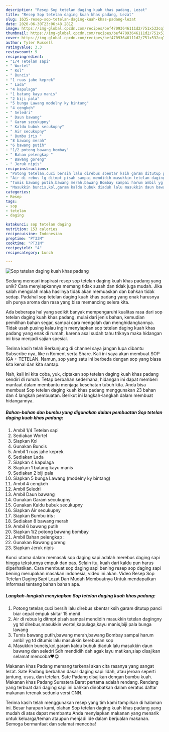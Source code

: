 ```yaml
---
description: "Resep Sop tetelan daging kuah khas padang, Lezat"
title: "Resep Sop tetelan daging kuah khas padang, Lezat"
slug: 1635-resep-sop-tetelan-daging-kuah-khas-padang-lezat
date: 2020-06-30T23:06:48.281Z
image: https://img-global.cpcdn.com/recipes/bef47093646111d2/751x532cq70/sop-tetelan-daging-kuah-khas-padang-foto-resep-utama.jpg
thumbnail: https://img-global.cpcdn.com/recipes/bef47093646111d2/751x532cq70/sop-tetelan-daging-kuah-khas-padang-foto-resep-utama.jpg
cover: https://img-global.cpcdn.com/recipes/bef47093646111d2/751x532cq70/sop-tetelan-daging-kuah-khas-padang-foto-resep-utama.jpg
author: Tyler Russell
ratingvalue: 3.3
reviewcount: 9
recipeingredient:
- "1/4 Tetelan sapi"
- " Wortel"
- " Kol"
- " Buncis"
- "1 ruas jahe keprek"
- " Lada"
- "4 kapulaga"
- "1 batang kayu manis"
- "2 biji pala"
- "5 bunga Lawang modelny ky bintang"
- "4 cengkeh"
- " Seledri"
- " Daun bawang"
- " Garam secukupny"
- " Kaldu bubuk secukupny"
- " Air secukupny"
- " Bumbu iris "
- "8 bawang merah"
- "6 bawang putih"
- "1/2 potong bawang bombay"
- " Bahan pelengkap "
- " Bawang goreng"
- " Jeruk nipis"
recipeinstructions:
- "Potong tetelan,cuci bersih lalu direbus sbentar ksih garam ditutup panci biar cepat empuk skitar 15 menit"
- "Air di rebus lg ditmpt pisah sampai mendidih masukkin tetelan dagingny yg td direbus,masukkin wortel,kapulaga,kayu manis,biji pala bunga lawang"
- "Tumis bawang putih,bawang merah,bawang Bombay sampai harum ambil yg td ditumis lalu masukkin kerebusan sop"
- "Masukkin buncis,kol,garam kaldu bubuk diaduk lalu masukkin daun bawang dan seledri Sdh mendidih dah agak layu matikan,siap disajikan selamat mencoba♥️😋"
categories:
- Resep
tags:
- sop
- tetelan
- daging

katakunci: sop tetelan daging 
nutrition: 153 calories
recipecuisine: Indonesian
preptime: "PT33M"
cooktime: "PT31M"
recipeyield: "4"
recipecategory: Lunch

---
```



![Sop tetelan daging kuah khas padang](https://img-global.cpcdn.com/recipes/bef47093646111d2/751x532cq70/sop-tetelan-daging-kuah-khas-padang-foto-resep-utama.jpg)

Sedang mencari inspirasi resep sop tetelan daging kuah khas padang yang unik? Cara menyiapkannya memang tidak susah dan tidak juga mudah. Jika salah mengolah maka hasilnya tidak akan memuaskan dan bahkan tidak sedap. Padahal sop tetelan daging kuah khas padang yang enak harusnya sih punya aroma dan rasa yang bisa memancing selera kita.

Ada beberapa hal yang sedikit banyak mempengaruhi kualitas rasa dari sop tetelan daging kuah khas padang, mulai dari jenis bahan, kemudian pemilihan bahan segar, sampai cara mengolah dan menghidangkannya. Tidak usah pusing kalau ingin menyiapkan sop tetelan daging kuah khas padang yang enak di rumah, karena asal sudah tahu triknya maka hidangan ini bisa menjadi sajian spesial.

Terima kasih telah Berkunjung di channel saya jangan lupa dibantu Subscribe nya, like n Koment serta Share. Kali ini saya akan membuat SOP IGA + TETELAN. Namun, sop yang satu ini berbeda dengan sop yang biasa kita kenal dan kita santap.


Nah, kali ini kita coba, yuk, ciptakan sop tetelan daging kuah khas padang sendiri di rumah. Tetap berbahan sederhana, hidangan ini dapat memberi manfaat dalam membantu menjaga kesehatan tubuh kita. Anda bisa membuat Sop tetelan daging kuah khas padang menggunakan 23 bahan dan 4 langkah pembuatan. Berikut ini langkah-langkah dalam membuat hidangannya.

<!--inarticleads1-->

##### Bahan-bahan dan bumbu yang digunakan dalam pembuatan Sop tetelan daging kuah khas padang:

1. Ambil 1/4 Tetelan sapi
1. Sediakan  Wortel
1. Siapkan  Kol
1. Gunakan  Buncis
1. Ambil 1 ruas jahe keprek
1. Sediakan  Lada
1. Siapkan 4 kapulaga
1. Siapkan 1 batang kayu manis
1. Sediakan 2 biji pala
1. Siapkan 5 bunga Lawang (modelny ky bintang)
1. Ambil 4 cengkeh
1. Ambil  Seledri
1. Ambil  Daun bawang
1. Gunakan  Garam secukupny
1. Gunakan  Kaldu bubuk secukupny
1. Siapkan  Air secukupny
1. Siapkan  Bumbu iris :
1. Sediakan 8 bawang merah
1. Ambil 6 bawang putih
1. Siapkan 1/2 potong bawang bombay
1. Ambil  Bahan pelengkap :
1. Gunakan  Bawang goreng
1. Siapkan  Jeruk nipis


Kunci utama dalam memasak sop daging sapi adalah merebus daging sapi hingga teksturnya empuk dan pas. Selain itu, kuah dari kaldu pun harus diperhatikan. Cara membuat sop daging sapi bening resep sop daging sapi bening merupakan masakan indonesia, video ini akan. Video Resep Sop Tetelan Daging Sapi Lezat Dan Mudah Membuatnya Untuk mendapatkan informasi tentang bahan bahan apa. 

<!--inarticleads2-->

##### Langkah-langkah menyiapkan Sop tetelan daging kuah khas padang:

1. Potong tetelan,cuci bersih lalu direbus sbentar ksih garam ditutup panci biar cepat empuk skitar 15 menit
1. Air di rebus lg ditmpt pisah sampai mendidih masukkin tetelan dagingny yg td direbus,masukkin wortel,kapulaga,kayu manis,biji pala bunga lawang
1. Tumis bawang putih,bawang merah,bawang Bombay sampai harum ambil yg td ditumis lalu masukkin kerebusan sop
1. Masukkin buncis,kol,garam kaldu bubuk diaduk lalu masukkin daun bawang dan seledri Sdh mendidih dah agak layu matikan,siap disajikan selamat mencoba♥️😋


Makanan khas Padang memang terkenal akan cita rasanya yang sangat lezat. Sate Padang berbahan dasar daging sapi lidah, atau jeroan seperti jantung, usus, dan tetelan. Sate Padang disajikan dengan bumbu kuah. Makanan khas Padang Sumatera Barat pertama adalah rendang. Rendang yang terbuat dari daging sapi ini bahkan dinobatkan dalam seratus daftar makanan terenak sedunia versi CNN. 

Terima kasih telah menggunakan resep yang tim kami tampilkan di halaman ini. Besar harapan kami, olahan Sop tetelan daging kuah khas padang yang mudah di atas dapat membantu Anda menyiapkan makanan yang menarik untuk keluarga/teman ataupun menjadi ide dalam berjualan makanan. Semoga bermanfaat dan selamat mencoba!
